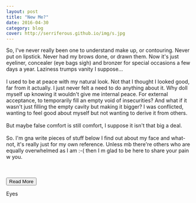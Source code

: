 ```yaml
---
layout: post
title: "New Me?"
date: 2016-04-30
category: blog
cover: http://serriferous.github.io/img/s.jpg
---
```

<div class="row">
<div class="col-md-8 col-md-offset-2">
<div class="row">
<div class="col-md-12">
So, I've never really been one to understand make up, or contouring. Never put on lipstick. Never had my brows done, or drawn them. Now it's just eyeliner, concealer (eye bags sigh) and bronzer for special occasions a few days a year. Laziness trumps vanity I suppose...<br>
<br>
I used to be at peace with my natural look. Not that I thought I looked good, far from it actually. I just never felt a need to do anything about it. Why doll myself up knowing it wouldn't give me internal peace. For external acceptance, to temporarily fill an empty void of insecurities? And what if it wasn't just filling the empty cavity but making it bigger? I was conflicted, wanting to feel good about myself but not wanting to derive it from others.<br>
<br>
But maybe false comfort is still comfort, I suppose it isn't that big a deal. <br><br>
So. I'm gna write pieces of stuff below I find out about my face and what-not, it's really just for my own reference. Unless mb there're others who are equally overwhelmed as I am :-( then I m glad to be here to share your pain w you. <br><br><br>

<button data-toggle="collapse" data-target="#coll1">Read More</button>
<div id="coll1" class="collapse">
<div style="text-align: left;">

<h15>Eyes</h15>

</div>
</div>

</div>
</div>
</div>            
</div>

